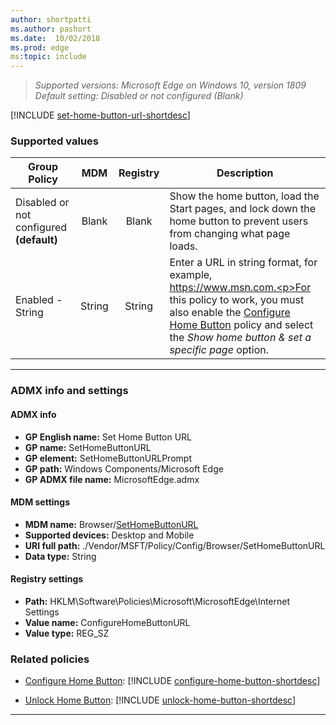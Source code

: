 ```yaml
---
author: shortpatti
ms.author: pashort
ms.date:  10/02/2018
ms.prod: edge
ms:topic: include
---
```


<!-- ## Set Home Button URL--> 
>*Supported versions: Microsoft Edge on Windows 10, version 1809*<br> 
>*Default setting: Disabled or not configured (Blank)*

[!INCLUDE [set-home-button-url-shortdesc](../shortdesc/set-home-button-url-shortdesc.md)]

### Supported values

|Group Policy  |MDM |Registry |Description |
|---|:---:|:---:|---|
|Disabled or not configured<br>**(default)** |Blank |Blank |Show the home button, load the Start pages, and lock down the home button to prevent users from changing what page loads. |
|Enabled - String |String |String |Enter a URL in string format, for example, https://www.msn.com.<p>For this policy to work, you must also enable the [Configure Home Button](../available-policies.md#configure-home-button) policy and select the _Show home button & set a specific page_ option.  |
---


### ADMX info and settings
#### ADMX info
- **GP English name:** Set Home Button URL
- **GP name:** SetHomeButtonURL
- **GP element:** SetHomeButtonURLPrompt
- **GP path:** Windows Components/Microsoft Edge
- **GP ADMX file name:** MicrosoftEdge.admx

#### MDM settings
- **MDM name:** Browser/[SetHomeButtonURL](https://docs.microsoft.com/en-us/windows/client-management/mdm/policy-csp-browser#browser-sethomebuttonurl)
- **Supported devices:** Desktop and Mobile
- **URI full path:** ./Vendor/MSFT/Policy/Config/Browser/SetHomeButtonURL 
- **Data type:** String

#### Registry settings
- **Path:** HKLM\Software\Policies\Microsoft\MicrosoftEdge\Internet Settings
- **Value name:** ConfigureHomeButtonURL
- **Value type:** REG_SZ

### Related policies

- [Configure Home Button](../available-policies.md#configure-home-button): [!INCLUDE [configure-home-button-shortdesc](../shortdesc/configure-home-button-shortdesc.md)]

- [Unlock Home Button](../available-policies.md#unlock-home-button): [!INCLUDE [unlock-home-button-shortdesc](../shortdesc/unlock-home-button-shortdesc.md)]

<hr>

